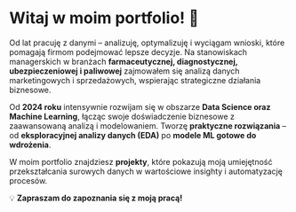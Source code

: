 # Witaj w moim portfolio! 🚀  

Od lat pracuję z danymi – analizuję, optymalizuję i wyciągam wnioski, które pomagają firmom podejmować lepsze decyzje. Na stanowiskach managerskich w branżach **farmaceutycznej, diagnostycznej, ubezpieczeniowej i paliwowej** zajmowałem się analizą danych marketingowych i sprzedażowych, wspierając strategiczne działania biznesowe.  

Od **2024 roku** intensywnie rozwijam się w obszarze **Data Science oraz Machine Learning**, łącząc swoje doświadczenie biznesowe z zaawansowaną analizą i modelowaniem. Tworzę **praktyczne rozwiązania** – od **eksploracyjnej analizy danych (EDA)** po **modele ML gotowe do wdrożenia**.  

W moim portfolio znajdziesz **projekty**, które pokazują moją umiejętność przekształcania surowych danych w wartościowe insighty i automatyzację procesów.  

💡 **Zapraszam do zapoznania się z moją pracą!**










